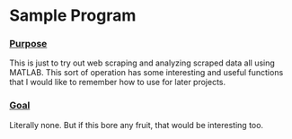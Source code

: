 # Sample Program

  ### <ins> Purpose </ins>
This is just to try out web scraping and analyzing scraped data all using MATLAB.
This sort of operation has some interesting and useful functions that I would like
to remember how to use for later projects.

### <u> Goal </u>
Literally none. But if this bore any fruit, that would be interesting too.
